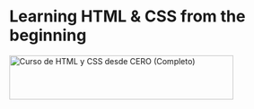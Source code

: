 # Learning HTML & CSS from the beginning

<img src="https://media.discordapp.net/attachments/1309955522690023515/1335092306339958855/image.png?ex=679ee91a&is=679d979a&hm=dfcc022d0796daf999bf74236f7e4a2fa6c42c22e4ff6d6f7603a6c93981c103&=&format=webp&quality=lossless&width=885&height=175" width="398.5" height="79" alt="Curso de HTML y CSS desde CERO (Completo)" />
